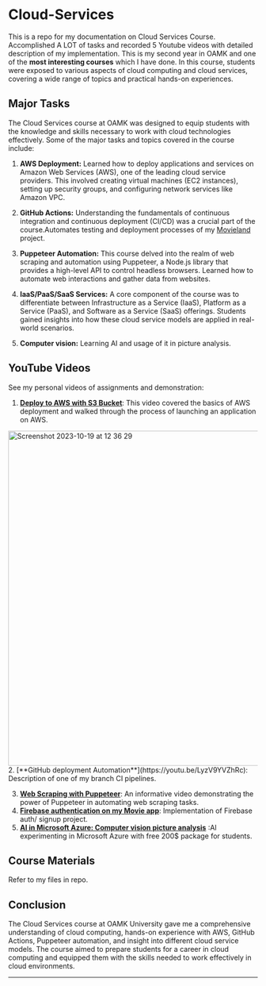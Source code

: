 # Cloud-Services
This is a repo for my documentation on Cloud Services Course. Accomplished A LOT of tasks and recorded 5 Youtube videos with detailed description of my implementation. This is my second year in OAMK and one of the **most interesting courses** which I have done.
In this course, students were exposed to various aspects of cloud computing and cloud services, covering a wide range of topics and practical hands-on experiences.

## Major Tasks

The Cloud Services course at OAMK was designed to equip students with the knowledge and skills necessary to work with cloud technologies effectively. Some of the major tasks and topics covered in the course include:

1. **AWS Deployment:** Learned how to deploy applications and services on Amazon Web Services (AWS), one of the leading cloud service providers. This involved creating virtual machines (EC2 instances), setting up security groups, and configuring network services like Amazon VPC.

2. **GitHub Actions:** Understanding the fundamentals of continuous integration and continuous deployment (CI/CD) was a crucial part of the course.Automates  testing and deployment processes of my [Movieland](https://github.com/maguitaria/movieland) project.

3. **Puppeteer Automation:** This course delved into the realm of web scraping and automation using Puppeteer, a Node.js library that provides a high-level API to control headless browsers. Learned how to automate web interactions and gather data from websites.

4. **IaaS/PaaS/SaaS Services:** A core component of the course was to differentiate between Infrastructure as a Service (IaaS), Platform as a Service (PaaS), and Software as a Service (SaaS) offerings. Students gained insights into how these cloud service models are applied in real-world scenarios.
5. **Computer vision:**  Learning AI and usage of it in picture analysis.

## YouTube Videos

See my personal videos of  assignments and demonstration:

1. [**Deploy to AWS with S3 Bucket**]([https://www.youtube.com/watch?v=yourvideo1](https://youtu.be/LWk9k-Etm8Q)): This video covered the basics of AWS deployment and walked through the process of launching an application on AWS.
<img width="675" alt="Screenshot 2023-10-19 at 12 36 29" src="https://github.com/maguitaria/Cloud-Services/assets/112544437/993a8a0b-1201-4bce-a904-b82cfc3c89a9">
2.  [**GitHub deployment Automation**](https://youtu.be/LyzV9YVZhRc): Description of one of my branch CI pipelines.

3. [**Web Scraping with Puppeteer**](https://youtu.be/Au_vUw63IZ4): An informative video demonstrating the power of Puppeteer in automating web scraping tasks.
4. [**Firebase authentication on my Movie app**](https://youtu.be/f_dNnvcwoUo): Implementation of Firebase auth/ signup project.
5. [**AI in Microsoft Azure: Computer vision picture analysis**](https://youtu.be/tkRGqBGU7nk) :AI experimenting in Microsoft Azure with free 200$ package for students.

## Course Materials

Refer to my files in repo.
## Conclusion

The Cloud Services course at OAMK University gave me a comprehensive understanding of cloud computing, hands-on experience with AWS, GitHub Actions, Puppeteer automation, and insight into different cloud service models. The course aimed to prepare students for a career in cloud computing and equipped them with the skills needed to work effectively in cloud environments.


---
